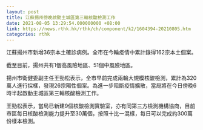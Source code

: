 ```yaml
---
layout: post
title: 江蘇揚州傍晚啟動主城區第三輪核酸檢測工作
date: 2021-08-05 13:29:54.000000000 +08:00
link: https://news.rthk.hk/rthk/ch/component/k2/1604394-20210805.htm
categories: rthk
---
```


江蘇揚州市新增36宗本土確診病例。全市在今輪疫情中累計錄得162宗本土個案。

截至目前，揚州共有1個高風險地區、51個中風險地區。

揚州市衛健委副主任王勁松表示，全市早前完成兩輪大規模核酸檢測，累計為320萬人進行採樣，發現26宗陽性個案。為進一步阻斷疫情擴散，當局將在今日傍晚6時半起啟動主城區第三輪核酸檢測工作。

王勁松表示，當局已新建9個核酸檢測實驗室，亦有同第三方檢測機構協商，目前市區每日核酸檢測能力提升至30萬個，按照十比一混樣，每日可以完成約300萬份樣本檢測。
